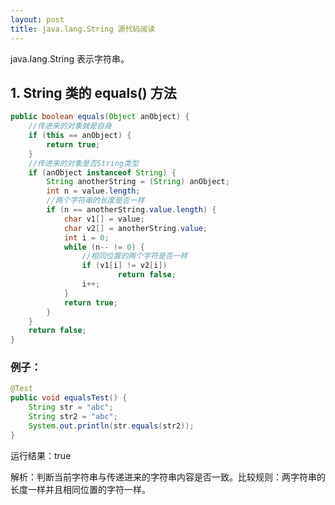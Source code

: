 ```yaml
---
layout: post
title: java.lang.String 源代码阅读
---
```


java.lang.String 表示字符串。

## 1. String 类的 equals() 方法

```java
public boolean equals(Object anObject) {
	//传进来的对象就是自身
    if (this == anObject) {
        return true;
    }
    //传进来的对象是否String类型
    if (anObject instanceof String) {
        String anotherString = (String) anObject;
        int n = value.length;
        //两个字符串的长度是否一样
        if (n == anotherString.value.length) {
            char v1[] = value;
            char v2[] = anotherString.value;
            int i = 0;
            while (n-- != 0) {
            	//相同位置的两个字符是否一样
                if (v1[i] != v2[i])
                        return false;
                i++;
            }
            return true;
        }
    }
    return false;
}
```

### 例子：

```java
@Test
public void equalsTest() {
	String str = "abc";
	String str2 = "abc";
	System.out.println(str.equals(str2));
}
```

运行结果：true

解析：判断当前字符串与传递进来的字符串内容是否一致。比较规则：两字符串的长度一样并且相同位置的字符一样。